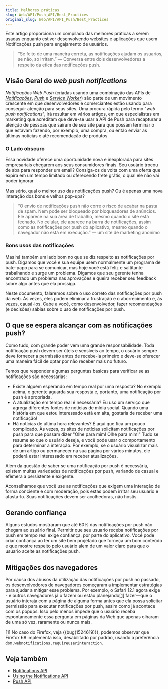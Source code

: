 ```yaml
---
title: Melhores práticas
slug: Web/API/Push_API/Best_Practices
original_slug: Web/API/API_Push/Best_Practices
---
```

Este artigo proporciona um compilado das melhores práticas a serem usadas enquanto estiver desenvolvendo websites e aplicações que usem Notificações push para engajamento de usuários.

> “Se feito de uma maneira correta, as notificações ajudam os usuarios, se não, so irritam.” — Conversa entre dois desenvolvedores a respeito da etica das notificações push.

## Visão Geral do _web push notifications_

_Notificações Web Push_ (criadas usando uma combinação das APIs de _[Notificações](/pt-BR/docs/Web/API/Notifications_API)_, _[Push](/pt-BR/docs/Web/API/Push_API)_ e _[Service Worker](/pt-BR/docs/Web/API/Service_Worker_API)_) são parte de um movimento crescente em que desenvolvedores e comerciantes estão usando para conseguir atenção para seus sites. Uma procura rápida pelo termo "_web push notifications_", irá resultar em vários artigos, em que especialistas em marketing que acreditam que deve-se usar a API de Push para recapturar a atenção de pessoas que saíram de seu site para que possam terminar o que estavam fazendo, por exemplo, uma compra, ou então enviar as últimas notícias e até recomendação de produtos

### O Lado obscuro

Essa novidade oferece uma oportunidade nova e inexplorada para sites empresariais chegarem aos seus consumidores finais. Seu usuário trocou de aba para responder um email? Consiga-os de volta com uma oferta que expira em um tempo limitado ou oferecendo frete grátis, o qual ele não vai poder ignorar

Mas sério, qual o melhor uso das notificações push? Ou é apenas uma nova interação dos bons e velhos pop-ups?

> “O envio de notificações push não corre o risco de acabar na pasta de spam. Nem pode ser bloqueado por bloqueadores de anúncios. Ele aparece na sua área de trabalho, mesmo quando o site está fechado. No celular, ele aparece na barra de notificações, assim como as notificações por push do aplicativo, mesmo quando o navegador não está em execução.” — um site de marketing anonimo

### Bons usos das notificações

Mas há também um lado bom no que se diz respeito as notificações por push. Digamos que você e sua equipe usem normalmente um programa de bate-papo para se comunicar, mas hoje você está feliz e saltitante trabalhando e surge um problema. Digamos que seu gerente tenha encontrado um problema nas aprovações e queira receber seu feedback sobre algo antes que ela prossiga.

Neste documento, falaremos sobre o uso correto das notificações por push da web. Às vezes, eles podem eliminar a frustração e o aborrecimento e, às vezes, causá-los. Cabe a você, como desenvolvedor, fazer recomendações (e decisões) sábias sobre o uso de notificações por push.

## O que se espera alcançar com as notificações push?

Como tudo, com grande poder vem uma grande responsabilidade. Toda notificação push devem ser úteis e sensíveis ao tempo, o usuário sempre deve fornecer a permissão antes de recebe-la primeiro e deve-se oferecer uma maneira fácil de optar por não receber mais no futuro.

Temos que responder algumas perguntas basicas para verificar se as notificações são necessarias:

- Existe alguém esperando em tempo real por uma resposta? No exemplo acima, o gerente aguarda sua resposta e, portanto, uma notificação por push é apropriada.
- A atualização em tempo real é necessária? Eu uso um serviço que agrega diferentes fontes de notícias de mídia social. Quando uma história em que estou interessado está em alta, gostaria de receber uma notificação!
- Há notícias de última hora relevantes? É aqui que fica um pouco complicado. Às vezes, os sites de notícias solicitam notificações por push para que possam dizer "Olhe para mim! Olhe para mim!" Tudo se resume ao que o usuário deseja, e você pode usar o comportamento para determinar a interação. Por exemplo, se o usuário visualizar mais de um artigo ou permanecer na sua página por vários minutos, ele poderá estar interessado em receber atualizações.

Além da questão de saber se uma notificação por push é necessária, existem muitas variedades de notificações por push, variando de casual e efêmera a persistente e exigente.

Aconselhamos que você use as notificações que exigem uma interação de forma conciente e com moderação, pois estas podem irritar seu usuario e afasta-lo. Suas notificações devem ser acolhedoras, não hostis.

## Gerando confiança

Alguns estudos mostraram que até 60% das notificações por push não chegam ao usuário final. Permitir que seu usuario receba notificações por push em tempo real exige confiança, por parte do aplicativo. Você pode criar confiança ao ter um site bem projetado que forneça um bom conteúdo e que mostre respeito pelo usuário alem de um valor claro para que o usuario aceite as notificações push.

## Mitigações dos navegadores

Por causa dos abusos da utilização das notificações por push no passado, os desenvolvedores de navegadores começaram a implementar estratégias para ajudar a mitigar esse problema. Por exemplo, o Safari 12.1 agora exige - e outros navegadores já o fazem ou estão planejando[\[1\]](#mitigations-footnote-1) fazer—que o usuário interaja com a página de alguma forma antes que ela possa solicitar permissão para executar notificações por push, assim como já acontece com os popups. Isso pelo menos impede que o usuário receba espontaneamente essa pergunta em páginas da Web que apenas olharam de uma só vez, raramente ou nunca mais.

\[1] No caso do Firefox, veja {{bug(1524619)}}, podemos observar que Firefox 68 implementa isso, desabilitado por padrão, usando a preferência `dom.webnotifications.requireuserinteraction`.

## Veja também

- [Notifications API](/pt-BR/docs/Web/API/Notifications_API)
- [Using the Notifications API](/pt-BR/docs/Web/API/Notifications_API/Using_the_Notifications_API)
- [Push API](/pt-BR/docs/Web/API/Push_API)
